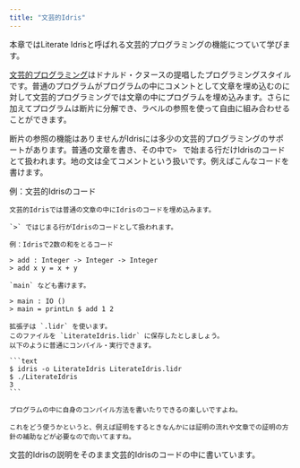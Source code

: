 ```yaml
---
title: "文芸的Idris"
---
```


本章ではLiterate Idrisと呼ばれる文芸的プログラミングの機能につていて学びます。

[文芸的プログラミング](https://ja.wikipedia.org/wiki/%E6%96%87%E8%8A%B8%E7%9A%84%E3%83%97%E3%83%AD%E3%82%B0%E3%83%A9%E3%83%9F%E3%83%B3%E3%82%B0)はドナルド・クヌースの提唱したプログラミングスタイルです。普通のプログラムがプログラムの中にコメントとして文章を埋め込むのに対して文芸的プログラミングでは文章の中にプログラムを埋め込みます。さらに加えてプログラムは断片に分解でき、ラベルの参照を使って自由に組み合わせることができます。

断片の参照の機能はありませんがIdrisには多少の文芸的プログラミングのサポートがあります。普通の文章を書き、その中で`> ` で始まる行だけIdrisのコードとて扱われます。地の文は全てコメントという扱いです。例えばこんなコードを書けます。

例：文芸的Idrisのコード

````md:LiterateIdris.lidr
文芸的Idrisでは普通の文章の中にIdrisのコードを埋め込みます。

`>` ではじまる行がIdrisのコードとして扱われます。

例：Idrisで2数の和をとるコード

> add : Integer -> Integer -> Integer
> add x y = x + y

`main` なども書けます。

> main : IO ()
> main = printLn $ add 1 2

拡張子は `.lidr` を使います。
このファイルを `LiterateIdris.lidr` に保存したとしましょう。
以下のように普通にコンパイル・実行できます。

```text
$ idris -o LiterateIdris LiterateIdris.lidr
$ ./LiterateIdris
3
```

プログラムの中に自身のコンパイル方法を書いたりできるの楽しいですよね。

これをどう使うかというと、例えば証明をするときなんかには証明の流れや文章での証明の方針の補助などが必要なので向いてますね。

````



文芸的Idrisの説明をそのまま文芸的Idrisのコードの中に書いています。
